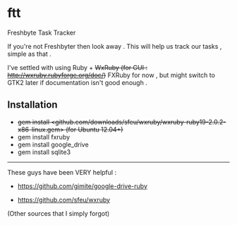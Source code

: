 ftt
===

Freshbyte Task Tracker

If you're not Freshbyter then look away . This will help us track our tasks , simple as that . 

I've settled with using Ruby + ~~WxRuby (for GUI : http://wxruby.rubyforge.org/doc/)~~ FXRuby for now , but might switch to GTK2 later if documentation isn't good enough . 

Installation
------------
- ~~gem install <github.com/downloads/sfeu/wxruby/wxruby-ruby19-2.0.2-x86-linux.gem> (for Ubuntu 12.04+)~~
- gem install fxruby
- gem install google_drive
- gem install sqlite3

------------
These guys have been VERY helpful :

- https://github.com/gimite/google-drive-ruby

- https://github.com/sfeu/wxruby

(Other sources that I simply forgot)



